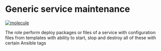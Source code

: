 # Generic service maintenance

[![molecule](https://github.com/raven428/ansible-mega-service/actions/workflows/test-role.yaml/badge.svg)](https://github.com/raven428/ansible-mega-service/actions/workflows/test-role.yaml)

The role perform deploy packages or files of a service with configuration files from templates with ability to start, stop and destroy all of these with certain Ansible tags

